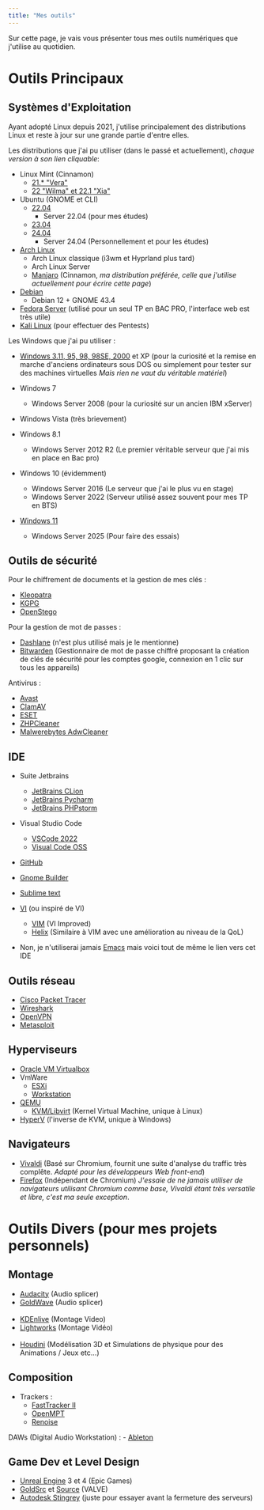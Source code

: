 ```yaml
---
title: "Mes outils"
---
```

Sur cette page, je vais vous présenter tous mes outils numériques que j'utilise au quotidien.

# Outils Principaux
## Systèmes d'Exploitation
Ayant adopté Linux depuis 2021, j'utilise principalement des distributions Linux et reste à jour sur une grande partie d'entre elles.

Les distributions que j'ai pu utiliser (dans le passé et actuellement), *chaque version à son lien cliquable*:
- Linux Mint (Cinnamon)
    - [21.* "Vera"](https://www.linuxmint.com/rel_vanessa_cinnamon_whatsnew.php)
    - [22 "Wilma" et 22.1 "Xia"](https://www.linuxmint.com/rel_wilma_whatsnew.php)
- Ubuntu (GNOME et CLI)
    - [22.04](https://releases.ubuntu.com/jammy/)
        - Server 22.04 (pour mes études)
    - [23.04](https://ubuntu.com/blog/ubuntu-desktop-23-04-release-roundup)
    - [24.04](https://releases.ubuntu.com/noble/)
        - Server 24.04 (Personnellement et pour les études)
- [Arch Linux](https://archlinux.fr)
    - Arch Linux classique (i3wm et Hyprland plus tard)
    - Arch Linux Server
    - [Manjaro](https://manjaro.org) (Cinnamon, *ma distribution préférée, celle que j'utilise actuellement pour écrire cette page*)
- [Debian](https://www.debian.org)
    - Debian 12 + GNOME 43.4
- [Fedora Server](https://fedoraproject.org/server/) (utilisé pour un seul TP en BAC PRO, l'interface web est très utile)
- [Kali Linux](https://www.kali.org) (pour effectuer des Pentests)

Les Windows que j'ai pu utiliser :
- [Windows 3.11, 95, 98, 98SE, 2000](https://winworldpc.com/library/operating-systems) et XP (pour la curiosité et la remise en marche d'anciens ordinateurs sous DOS ou simplement pour tester sur des machines virtuelles *Mais rien ne vaut du véritable matériel*)

- Windows 7
    - Windows Server 2008 (pour la curiosité sur un ancien IBM xServer)

- Windows Vista (très brievement)

- Windows 8.1

    - Windows Server 2012 R2 (Le premier véritable serveur que j'ai mis en place en Bac pro)

- Windows 10 (évidemment)
    - Windows Server 2016 (Le serveur que j'ai le plus vu en stage)
    - Windows Server 2022 (Serveur utilisé assez souvent pour mes TP en BTS)

- [Windows 11](https://www.microsoft.com/fr-fr/windows/windows-11?r=1)
    - Windows Server 2025 (Pour faire des essais)

## Outils de sécurité
Pour le chiffrement de documents et la gestion de mes clés :
- [Kleopatra](https://apps.kde.org/fr/kleopatra/)
- [KGPG](https://apps.kde.org/fr/kgpg/)
- [OpenStego](https://www.openstego.com)

Pour la gestion de mot de passes :
- [Dashlane](https://www.dashlane.com/fr) (n'est plus utilisé mais je le mentionne)
- [Bitwarden](https://bitwarden.com) (Gestionnaire de mot de passe chiffré proposant la création de clés de sécurité pour les comptes google, connexion en 1 clic sur tous les appareils)

Antivirus :
- [Avast](https://www.youtube.com/watch?v=dQw4w9WgXcQ)
- [ClamAV](https://www.clamav.net)
- [ESET](https://www.eset.com/fr/)
- [ZHPCleaner](https://nicolascoolman.eu/download/zhpcleaner-gratuit/)
- [Malwerebytes AdwCleaner](https://www.malwarebytes.com/fr/adwcleaner)

## IDE
- Suite Jetbrains
    - [JetBrains CLion](https://www.jetbrains.com/fr-fr/clion/)
    - [JetBrains Pycharm](https://www.jetbrains.com/fr-fr/pycharm/)
    - [JetBrains PHPstorm](https://www.jetbrains.com/fr-fr/phpstorm/)

- Visual Studio Code
    - [VSCode 2022](https://visualstudio.microsoft.com/fr/vs/)
    - [Visual Code OSS](https://github.com/microsoft/vscode)

- [GitHub](https://github.com)

- [Gnome Builder](https://apps.gnome.org/fr/Builder/)

- [Sublime text](https://www.sublimetext.com)

- [VI](https://linux.goffinet.org/administration/traitement-du-texte/editeur-de-texte-vi/) (ou inspiré de VI)
    - [VIM](https://www.vim.org) (VI Improved)
    - [Helix](https://helix-editor.com) (Similaire à VIM avec une amélioration au niveau de la QoL)

- Non, je n'utiliserai jamais [Emacs](https://www.gnu.org/software/emacs/) mais voici tout de même le lien vers cet IDE

## Outils réseau
- [Cisco Packet Tracer](https://www.netacad.com/fr/cisco-packet-tracer)
- [Wireshark](https://www.wireshark.org)
- [OpenVPN](https://openvpn.net)
- [Metasploit](https://www.metasploit.com)

## Hyperviseurs
- [Oracle VM Virtualbox](https://www.virtualbox.org)
- VmWare
    - [ESXi](https://www.vmware.com/products/cloud-infrastructure/vsphere)
    - [Workstation](https://www.vmware.com/products/desktop-hypervisor)
- [QEMU](https://www.qemu.org)
    - [KVM/Libvirt](https://blog.stephane-robert.info/docs/virtualiser/type1/kvm/) (Kernel Virtual Machine, unique à Linux)
- [HyperV](https://learn.microsoft.com/fr-fr/windows-server/virtualization/hyper-v/hyper-v-overview) (l'inverse de KVM, unique à Windows)

## Navigateurs
- [Vivaldi](https://vivaldi.com/fr/) (Basé sur Chromium, fournit une suite d'analyse du traffic très complête. *Adapté pour les développeurs Web front-end*)
- [Firefox](https://www.mozilla.org/fr/firefox/new/) (Indépendant de Chromium)
*J'essaie de ne jamais utiliser de navigateurs utilisant Chromium comme base, Vivaldi étant très versatile et libre, c'est ma seule exception*.

# Outils Divers (pour mes projets personnels)
## Montage
- [Audacity](https://www.audacityteam.org) (Audio splicer)
- [GoldWave](https://www.goldwave.com) (Audio splicer)
<br><br>
- [KDEnlive](https://kdenlive.org/fr/) (Montage Video)
- [Lightworks](https://lwks.com) (Montage Vidéo)
<br><br>
- [Houdini](https://www.sidefx.com) (Modélisation 3D et Simulations de physique pour des Animations / Jeux etc...)

## Composition
- Trackers :
    - [FastTracker II](https://www.pouet.net/prod.php?which=13350)
    - [OpenMPT](https://openmpt.org)
    - [Renoise](https://www.renoise.com)

DAWs (Digital Audio Workstation) :
    - [Ableton](https://www.ableton.com/en/)

## Game Dev et Level Design
- [Unreal Engine](https://www.unrealengine.com/fr) 3 et 4 (Epic Games)
- [GoldSrc](https://developer.valvesoftware.com/wiki/GoldSrc) et [Source](https://developer.valvesoftware.com/wiki/Source) (VALVE)
- [Autodesk Stingrey](https://www.youtube.com/results?search_query=autodesk+stingray+game+engine) (juste pour essayer avant la fermeture des serveurs)
